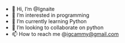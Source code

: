- 👋 Hi, I’m @Ignaite
- 👀 I’m interested in programming
- 🌱 I’m currently learning Python
- 💞️ I’m looking to collaborate on python
- 📫 How to reach me @igcammy@gmail.com

<!---
Ignaite/Ignaite is a ✨ special ✨ repository because its `README.md` (this file) appears on your GitHub profile.
You can click the Preview link to take a look at your changes.
--->

